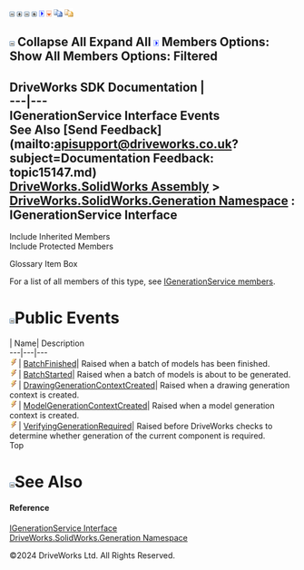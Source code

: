 ![](dotnetimages/collapse.gif) ![](dotnetimages/expand.gif) ![](dotnetimages/collapse.gif) ![](dotnetimages/expand.gif) ![](dotnetimages/drpdown.gif) ![](dotnetimages/drpdown_orange.gif) ![](dotnetimages/copycode.gif) ![](dotnetimages/copycodeHighlight.gif)

![](dotnetimages/collapse.gif) Collapse All Expand All ![](dotnetimages/drpdown.gif) Members Options: Show All  Members Options: Filtered   
---  
DriveWorks SDK Documentation  |   
---|---  
IGenerationService Interface Events   
See Also [Send Feedback](mailto:apisupport@driveworks.co.uk?subject=Documentation Feedback: topic15147.md)  
[DriveWorks.SolidWorks Assembly](topic13342.md) > [DriveWorks.SolidWorks.Generation Namespace](topic15094.md) : IGenerationService Interface  
---  
  
Include Inherited Members    
Include Protected Members    


Glossary Item Box

For a list of all members of this type, see [IGenerationService members](topic15148.md).

# ![](dotnetimages/collapse.gif)Public Events

| Name| Description  
---|---|---  
![ Event](dotnetimages/Event.gif)| [BatchFinished](topic15152.md)| Raised when a batch of models has been finished.   
![ Event](dotnetimages/Event.gif)| [BatchStarted](topic15153.md)| Raised when a batch of models is about to be generated.   
![ Event](dotnetimages/Event.gif)| [DrawingGenerationContextCreated](topic15154.md)| Raised when a drawing generation context is created.   
![ Event](dotnetimages/Event.gif)| [ModelGenerationContextCreated](topic15155.md)| Raised when a model generation context is created.   
![ Event](dotnetimages/Event.gif)| [VerifyingGenerationRequired](topic15156.md)| Raised before DriveWorks checks to determine whether generation of the current component is required.   
Top

# ![](dotnetimages/collapse.gif)See Also

#### Reference

[IGenerationService Interface](topic15147.md)   
[DriveWorks.SolidWorks.Generation Namespace](topic15094.md)

©2024 DriveWorks Ltd. All Rights Reserved.
